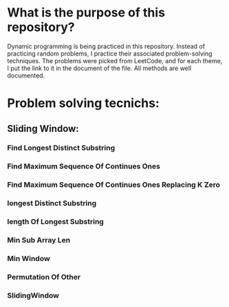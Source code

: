 # What is the purpose of this repository?

Dynamic programming is being practiced in this repository. Instead of practicing random problems, I practice their associated problem-solving techniques.
The problems were picked from LeetCode, and for each theme, I put the link to it in the document of the file. All methods are well documented.

# Problem solving tecnichs: 
## Sliding Window:
### Find Longest Distinct Substring
### Find Maximum Sequence Of Continues Ones
### Find Maximum Sequence Of Continues Ones Replacing K Zero
### longest Distinct Substring
### length Of Longest Substring
### Min Sub Array Len
### Min Window
### Permutation Of Other
### SlidingWindow
